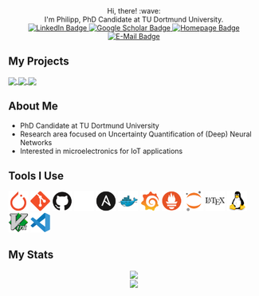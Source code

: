 
<div id="header" align="center">
Hi, there! :wave: <br>
I'm Philipp, PhD Candidate at TU Dortmund University.

<div id="badges">
    <a href="https://www.linkedin.com/in/philipp-oberdiek/">
        <img src="https://img.shields.io/badge/LinkedIn-282828?logo=linkedin&style=flat&logoColor=d66f1c" alt="LinkedIn Badge"/>
    </a>
    <a href="https://scholar.google.de/citations?user=csh8_YkAAAAJ&hl=de&authuser=1">
        <img src="https://img.shields.io/badge/Google_Scholar-282828?style=flat&logo=googlescholar&logoColor=d66f1c" alt="Google Scholar Badge"/>
    </a>
    <a href="https://oberdiek.net">
        <img src="https://img.shields.io/badge/Homepage-282828?style=flat&logo=data%3Aimage%2Fpng%3Bbase64%2CiVBORw0KGgoAAAANSUhEUgAAAEAAAABACAYAAACqaXHeAAAAAXNSR0IArs4c6QAAB5xJREFUeF7lm3tsVFUex7%2B%2FM33hIkVrdOlMoSJtmRkqu8tG2f1jQTaridkIdBX9wwcFQRPszDS6AXxB9uFjE6DTrvFRIDVrgiuioPEVEwETX%2FGJdGZKWyx2poVV6FIWpY8757e5U4t9zHTu9J57pWH%2Bm8w5v8fn%2FM495%2Fe7vyHY8GmpmpWrZfWUSuYyMErBKICgyQSaqqtn8ElIPg3CCQE6BIHmLC2vuaSutddq88gKBQxQU8A5H5KuZchFTHQ1gXIz0cXgXhA%2BFJL2MvNb7rqOj0hnpfijFEAkUFwsoS2H5NuIaKZSWyW3EtFzHI83eJ44%2BrUq2UoAhKpds8D4M0msACFLlXHJ5DBDCsIujeIbymuORszqMgXgwH2XXZqt5fyDEysOYdaYTObrIAhoyGZtXUndsW8zmTt07LgA6Hs87HeuJuBRgC4ar3Il85i7iGjd7GBs63ieERkDOLx2Zn5fT189AzcpcUCVEMIerVdUXvlk%2B38zEZkRgHBg2q8Ax0tgzMhEiV1jGWhjyUvn1HUcMKrTMIBIwLVQMvYQMMWo8J9o3GlAVHiC7W8b0W8IQDhQtIRZPp%2FpWW7EACvGJO4QLG721kb3pJOfFkCTz3lNnPDGRHH%2BrMPMfSDHH9NFwpgA9D3P7Ng7AcI%2B6UIzczcEFnprOr5IFQkpAXweKJ6aw9pnBFyeLozO8d%2FbWeCX3i2xrmR2JgUwcM4X7iKIpee4c4bMY6ZXPbXRxcnuCUkBhPzOuwj0lCHpE2UQYZWnJrZ1pLmjABy6t%2FASTRNNBBRMFN8M2cnclc3x2SOvzaMAhANFDWC%2Bw5DQiTdomycYuzNlLnAwMM0tpKPRjsSGsnIwbdljYGYc27kerPVZjlNPoMCi3FvXHh5UNiwCwn7XvwDcarUl5MiGs%2FJpXDjnDwlVpyP7ENt%2BJ7jf8gKQXn1q8AY7KkcB0IsZLLUWq%2FP5kc4PGmIfBO6HJksGiypnIyAUcG0kxgYrVz%2BV83ZDIGCDOxj7i643AUA%2F9yN%2BZwtAV1gFIJ3ztkKQ3Oqu6yjV7wUJABFf4W%2BZxHs%2FtfN2QmBgvjcY0wutgJXhb3TlR8K3%2FJnA9LCnNvrXBICwr3A%2FSPxOdQSM13k7IoGBvd5gbBG1LS%2FO%2Bz6%2F%2F6TqdNes84MQvmvaj%2Bi2lcqPSAb35MhJUylS7SpniS9Vrr4q5y2HIIWXQgHnjcS0UxUA1c5bCoFRQSG%2F834C%2FV0FAKuctwoCMdZT2F%2B0GeBqswCsdt4KCAzeRI2%2BwnpBYliGlCkMu5xXDYEJz1Cj37lDgG7J1Omh4wtvq0X%2BPHuLR%2F9rfBuxrSvMmK3P3aEEQNHqZzHZs8isMRnNl73fofnBuWaPxx1KtgCI4Jg08L5kxpoXkOv0ZOSM0cF937bh2M4HEsP7jrehvytmdGrScYktoOohOKjh8ntfR15RuSnDUk3uiR5E26brlclOPAQjAed6ZnpEldR0AE4deA2nPnkZsvf7YSpF7gXI%2F3UFLpyb2kHVAACso4jf9ScGXrQDwJn2L3Bkyw0Ap%2Bh0IYHi6lcwafrcpOYoB0C0lMK%2BojkgPmgHgK599fjP7kQdIuXnsiUP4%2BKFq2wBEKe4h%2FQOrj5xpltVMjTWFjjxzlP45pWxL52X3vAAChbdbTkAPRnCRfn5P9QDnPuIaYGKKJgoAAh4xx2M%2Ff6HipBrAxM2nk8AAHrIE4z%2BbaAgUuWcD0EfnE8AJOiqOcHoxz9WhX2uQ0QoNQthgmyBFncwVna2KKo7raouODEADIS%2F7vfZCAivmTYDDker2RcjxYHdmFQ8L2kgmT0Fzhz5FEdqlpgMUu5n5lne2s72YQD0L41VRc8Kwbeb0aBnhT9f9ihE7s9GiTEDQE9%2Bjr6wDqc%2B3W3GPP0lyHZPbWzloJBh7wYP3VM4WxMiZMfLUXNejG82A3HhYI97c0dzUgCJE8Hn2gaC6UR7fCZaPEui3lMXWz1Uy6j%2BgMgaZ4F0UBMRLrHYHHvFM3c5srmsbFPn8TEB6D9G%2FK5VDDxjr4XWamOild6a6PaRWlJ2iYX9rl0AKqw1yx7pxHjRXRtL2tt8HrTJ8eHcvNx5Vzz%2BVXcy3GM2SjZWOecSYT8R5duzVoq1MJ8URAtmB2Mp33ylbZWNVLkWSMFvEihPsXmWitPTXYK4zhOMvjuWorQAEtdkX9FikPy3qpqBpZ4P%2FAutRwhe5t7S%2BWo6XYYAJE4GPRKI95zz24H5JEgsTrfyKS9CYxELBZy%2FANNL527%2FMB8WoIqx9rzhYzAViJaqWVP6Hb31YF6WLrxs%2FV1it6aJFZb%2BZWbQoURTVcC1EpIfB9HFtjo6QhkzjkPQ2mSXHCN2GX4GJBOm9xXHNfEYMyrtTqD0xIYktpPk9e4nOk4YcTbje4BRoc3V02f2s1xLzJUAZRudN75x3A%2Bi5x2afKTsn51N45Px4yxTETBSechXOF2QWM4D7bYlZo0bOp8ZzQR6Lp4Vbyjf3BlVJVspgKFGhfyuq4npWia%2BBuDfZHqRSpzloPcZtFcCb%2BkFTFVOD5VjGYBhMDZ6ctB9ukSwLINEKQQKJDCF4py4YrODugVwChIn9L%2FOy7hoQsHkVu%2FGsOUt5P8Hqn1vYraEsB4AAAAASUVORK5CYII%3D" alt="Homepage Badge"/>
    </a>
    <a href="mailto:git@oberdiek.net">
        <img src="https://img.shields.io/badge/E--Mail-282828?style=flat&logo=data%3Aimage%2Fpng%3Bbase64%2CiVBORw0KGgoAAAANSUhEUgAAAEAAAABACAYAAACqaXHeAAAAAXNSR0IArs4c6QAACkxJREFUeF7dW3tQVNcZ%2F313dwFRVBRF2V1jo1F2icmoeTUP02keTdOZTKLVqmOQYMQ0I688bNNWRTNNJj4BbVolIr4zNamtTWasSdOpNpk0D2OV3WBtjMkuFHwAIrjy2Pt1zoVFkF3uucuC0jP8xfnO9%2F3O755zvsc5S%2Bjl9q8XEkeaW8zTFJVS%2FMTJpCoToHA8gYcCGNRmvp5BtVCphhQ%2BQUAZAFeTpfnwrWuqzvQmROoN5aXZ9tsVYA5DfQigFALCssOA%2BHOBcdBkUvYkr%2Fd8Fmm8YQELBuJk5vjBTdSYQVDTQeSINNA2fW5m2mqK8W1KXnXuYiRs9JgAV65tGFRkEzgToPhIgNLXwTVMVOhvVApu%2Be23NfryoSXCJoAB%2BjLb%2BiSD1hAwoicgwh7LXA3QSscw7wbKgxqOnrAIcOXaxpOKbQDuDsdopMcw6ENVxfxJGzxfGdVtmAB3lu0JgItBJE7x66Yx4yKBMpyFnjeNgJImgPOguGrsaxVwjhEDfS3LzOucw8pflN0SUgS48pxRVFNXAmBOX08oHHsMdbfPNzrtts2fN%2BuN1yWgbfL7ADyqp%2Bx66mfgXZ8v8Qk9ErolQJz0rkx7iaJw6vU0OQNY9jjivfO62w7dElCabV9%2Fve95PTKIsMaR730xlFxIAlzZ1pkE%2Br2egf7QT0RzHfmePcGwBiXgeKZ9nELq50Q0pD9MUA8jM1%2BwmExTJqz%2F9tTVsl0IaI3wbP%2B4XoIcvclJ9zMOOwq995OWYF1pXQhw59ieBqNIWnE%2FEiTmNEdhuYhg21snArTExo8TREjoR%2FOShkrAmctknjg5%2F3RtYFAnAtw51pVgWiqtsR8KErDcUeBd2YUAkc83K77TfZfSXiP2mKuVmMaxgXpC%2BwpwZdlfIOLVMrDMg0ci9sY7ZET7TObSqU%2FQUidXPSOi5x35nnUC3BUCsq3HCXSzLmJqHTLyR0sw%2FMHFuuJ9IXD%2B%2FY048%2B6qVlPc6ZAPZd7tLPCmtBPQWsPjT2TAJj6%2BDDUf7kTT2VMYeucsjJr1GshklhkacRlWW1D1tsCzA5bhdsTfPQ9n%2FvyqlB1W1SkpGyq%2B0D6nO9u%2BDuBcmZG2BVsQe%2BPt8G55GmLZDZxwH2zpm6DExMkMj5iM2tiA8m3Pot79AQbcMBm2hcXwfX0E3i0LpGwEQuRWAjKTSqEo2pLQa4KAuEkPg1uaULH7OdQd%2BROiR0%2BEPWMbLPFWveER6W%2B5UAVPURoue0sRd8sPkTSvAErUAFw8flCaADCOOgu9k0mr2zdbKmVL1wECAvvt3F%2FycfbAOoiD0b6wBDH2SRGZZCgljf8tg2fTfDTXVmDY%2FQsgtiRI0cSNECDq7WazOpJcOdYfE9NeWdSdCGgbVPvxm6jc%2BxLIFAXr%2FN9gUMqDsuoMyTWUHYK3ZBHUJh9GTV%2BB%2BHvndxpvhADtACTMIFeOLY8Yy2WRBCNAjG04cRjerQLcpaDgZPWHkqv9eA8q9%2F4CZI6GNXVjUJKNEgCmZVSabd2jgGbLAgxFgBivLc%2FNaWiuKe%2ByPGX1d5FjRvs2G5II%2B8KtiLEF32ZGCSBWdwkCPlNAU2UBdkeA0CGCEe2A8hzvdEDJ6u8o1%2FmgTYZ90TZYhiaFVGWYAPCn5M6xnQbjBlmAegQIPZqL2r4Y9a73212UeZCx%2FMrfUHPF1SZPgy1NuNrAXWpwtEYJYOBrcmdZz4NoWCQJ0HSpflTuy0PN4RJYho%2FBmIxtiEocL2Wm6dw38GxKbQ227pqDUTNfkQq2DBPAOCcIaARRlBQyADIroKOu6kPFqNq3AqYBg2FLL0Ls%2BLu6NeU7%2FTk8byyAv6EaI36Qi4RHpOIzw25QDGBwY68TIAyd%2F%2BB3OLP%2F1yBzFJLmrsfgKY8FJaHuyH5U7M7VgqyRj%2F0Sw7%2F%2FjOx36REBvbMF2qBf%2Buqf2l72%2By60TyZYInUloRFFKxWm2KGwLXgDsePulCYhvC3QC4dgAHHd0XdQsSsHUFWMnr1Km1T5jkyol%2BvbEymRjwYSGiV6EKypGyBC3cq3fqVFKqNnr8aQ22dIkWCYAHEIRtoNakiF7z5YiLMH1nbY%2B9%2FVui6Xu7V4vbnai4HJ07T%2FiQgvKmGs5uMDB6XwIMKTiMBqxCPPI%2BHhLI2Q7ppRAkhzg9m23Ubu%2FPQOQZGiiq9X%2B9EuLUUVSVJ04k2dcGsuruQZXDr5kfZ%2FkV2KA9I0aHgnuY6B1ZA7ZmL0T0TqbQnJgVECAOykL7Nsy5mQJ7XGdLyA31eH8uIMNJz8EAPGToX96S1dJhWww%2F5mVL69FARC4oyXQ7q5lguV8BQ9pWV%2BA2%2B6B9b0zdqqCtaME0BLxR3ADAbe6ikBzec98GxORWPVfxB366OwzisAWWJk1XYrJ7ZBxfbFuFj6XutWWbQdUSO%2B02WMYQIY03uWDrdB8H17FN6ip9By8VzkcoCrp6f6tbLX%2Bb%2B%2BDtPAeC0eEVunYzNCADNUs0VN1E4Vl2w9MMgWuHjsACp2ZkFtacKo6SsRf2%2FvXiSLs0XzECYTkuas6xRTGCEAwBfOAu%2BUsEpioiIkWiDKE9UYrQ7gfCAiS15PSUPZ37VDVOQcHaNFgwSsdhZ4l2gElOXab1NV%2FlTPsOjXvEDKA%2B1xvnnIqLYUVb%2BgLKNfVqajh9DyhVmvoN71gXRJjIknp%2BSXHzVcFrc%2BuQEXjuxHves9RCc5WmuBQ0fL4o6oXMfUW8QUQ6ZObw289Fvnsrh2DkhejIiUVERycTc%2FhKTUjVCiYvXN9aJEx9Q7gE3PXNCLkbIlCXFqY%2FQ3Mldj5rgExE9LBykmPVt90s%2BqHzWHijUvpNtCXY21egPbCgKW6SrpzwJMy5yFnpcDU%2BgUXB%2F76Zh4U5Qqnqtfm6evvU4sV0XHRE8c99qp9tS0S3bhyrGnE%2FOWXsdyLQwwpzoLy3d0NB30iYw7236YwPdcC4y9ZpPVQ47Ciu%2FpPpERAP7fHkmBudZsMk2VeiQV%2BAJGb4x67ctFQLG4AXLke%2F8QTFW3FQZXlnUtET0XAQzXTgVhlTPf%2B7NQAHSfyrqzrcUESrt2Mwjfsng07YyveDLsp7LC9GcZUy2xA6r%2B2N8eSwN455IvcXqPHksHuP9bHsyJ1bZNIKSH%2Fz36dOTOS77EdL3JC0S6z%2BUDsMUL0rIc2ypmvNCnUzFgTNz5E2G1I9%2F786vdXVhnQLBB7hz742C1WCZnMIC9x6IM1IF5YUphuaEH3tIroCPCf%2BeOubHFr5aAcF%2BPkUdCAauHFNWSlrzxm6%2BNqguLAGEk8LM5Aq1mYKRRwxGRZ64m4KXkwvIi2SV%2Ftd2wCQgo%2BiJn7NAYbsli5mwjt8w9IYCB88RUED3AUtgxsQlHZ48JaI8cnx0xSImKyWC%2FP132xZlRwAwuJaCYm5uKUl4%2FW290vOFIMFwDrsykyYpJmQvgIVXFJCK0PuMy2ETpmoBjILzHxLtFDc%2BgCl3xiK2AUJZOPJ%2BUoPqVaczkZPgdBExgpmEEXPXzedQScTUxTjCZysDsMlnUwxPXVkiUeXTnGVLgf57baK749kaIAAAAAElFTkSuQmCC" alt="E-Mail Badge"/>
    </a>
</div>
</div>

## My Projects

<a href="https://github.com/ronmckay/capacitive-soil-moisture-sensor">
    <img align="center" src="https://github-readme-stats.vercel.app/api/pin/?username=ronmckay&repo=capacitive-soil-moisture-sensor&hide_border=true&theme=gruvbox" />
</a>
<a href="https://github.com/ronmckay/oodretrieval">
    <img align="center" src="https://github-readme-stats.vercel.app/api/pin/?username=ronmckay&repo=oodretrieval&hide_border=true&theme=gruvbox" />
</a>
<a href="https://github.com/RonMcKay/gradient_metrics">
    <img align="center" src="https://github-readme-stats.vercel.app/api/pin/?username=ronmckay&repo=gradient_metrics&hide_border=true&theme=gruvbox" />
</a>

## About Me

- PhD Candidate at TU Dortmund University
- Research area focused on Uncertainty Quantification of (Deep) Neural Networks
- Interested in microelectronics for IoT applications

## Tools I Use

<div>
<img src="https://raw.githubusercontent.com/devicons/devicon/master/icons/pytorch/pytorch-original.svg" title="PyTorch" alt="PyTorch" width="40" height="40">
<img src="https://raw.githubusercontent.com/devicons/devicon/master/icons/git/git-original.svg" title="Git" alt="Git" width="40" height="40">
<img src="https://raw.githubusercontent.com/devicons/devicon/master/icons/github/github-original.svg#gh-light-mode-only" title="GitHub" alt="GitHub" width="40" height="40">
<img src="GitHub-Mark-Light-64px.png#gh-dark-mode-only" title="GitHub" alt="GitHub" width="40" height="40">
<img src="https://raw.githubusercontent.com/devicons/devicon/master/icons/ansible/ansible-original.svg" title="Ansible" alt="Ansible" width="40" height="40">
<img src="https://raw.githubusercontent.com/devicons/devicon/master/icons/docker/docker-original.svg" title="Docker" alt="Docker" width="40" height="40">
<img src="https://raw.githubusercontent.com/devicons/devicon/master/icons/grafana/grafana-original.svg" title="Grafana" alt="Grafana" width="40" height="40">
<img src="https://raw.githubusercontent.com/devicons/devicon/master/icons/prometheus/prometheus-original.svg" title="Prometheus" alt="Prometheus" width="40" height="40">
<img src="https://raw.githubusercontent.com/devicons/devicon/master/icons/jupyter/jupyter-original.svg" title="Jupyter" alt="Jupyter" width="40" height="40">
<img src="https://raw.githubusercontent.com/devicons/devicon/master/icons/latex/latex-original.svg#gh-light-mode-only" title="LaTeX" alt="LaTeX" width="40" height="40">
<img src="https://raw.githubusercontent.com/devicons/devicon/master/icons/linux/linux-original.svg" title="Linux" alt="Linux" width="40" height="40">
<img src="https://raw.githubusercontent.com/devicons/devicon/master/icons/vim/vim-original.svg" title="Vim" alt="Vim" width="40" height="40">
<img src="https://raw.githubusercontent.com/devicons/devicon/master/icons/vscode/vscode-original.svg" title="Visual Studio Code" alt="Visual Studio Code" width="40" height="40">
</div>

## My Stats

<div align="center">
    <img align="center" src="https://github-readme-stats.vercel.app/api?username=ronmckay&show_icons=true&hide_border=true&theme=gruvbox" />
</div>
<div align="center">
    <img align="center" src="https://github-readme-stats.vercel.app/api/top-langs/?username=ronmckay&layout=compact&hide_border=true&theme=gruvbox&hide=jinja" />
</div>
